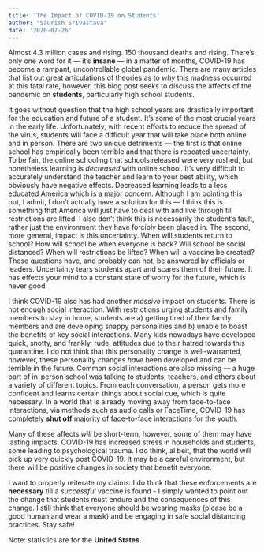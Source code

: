 ```yaml
---
title: 'The Impact of COVID-19 on Students'
author: "Saurish Srivastava"
date: '2020-07-26'
---
```


Almost 4.3 million cases and rising. 150 thousand deaths and rising. There’s only one word for it — it’s **insane** — in a matter of months, COVID-19 has become a rampant, uncontrollable global pandemic. There are many articles that list out great articulations of theories as to *why* this madness occurred at this fatal rate, however, this blog post seeks to discuss the affects of the pandemic on **students**, particularly high school students.

It goes without question that the high school years are drastically important for the education and future of a student. It’s some of the most crucial years in the early life. Unfortunately, with recent efforts to reduce the spread of the virus, students will face a difficult year that will take place both online and in person. There are two unique detriments — the first is that online school has empirically been terrible and that there is repeated uncertainty. To be fair, the online schooling that schools released were very rushed, but nonetheless learning is *decreased* with online school. It’s very difficult to accurately understand the teacher and learn to your best ability, which obviously have negative effects. Decreased learning leads to a less educated America which is a major concern. Although I am pointing this out, I admit, I don’t actually have a solution for this — I think this is something that America will just have to deal with and live through till restrictions are lifted. I also don’t think this is necessarily the student’s fault, rather just the environment they have forcibly been placed in. The second, more general, impact is this uncertainty. When will students return to school? How will school be when everyone is back? Will school be social distanced? When will restrictions be lifted? When will a vaccine be created? These questions have, and probably can not, be answered by officials or leaders. Uncertainty tears students apart and scares them of their future. It has effects your mind to a constant state of worry for the future, which is never good.

I think COVID-19 also has had another *massive* impact on students. There is not enough social interaction. With restrictions urging students and family members to stay in home, students are a) getting tired of their family members and are developing snappy personalities and b) unable to boast the benefits of key social interactions. Many kids nowadays have developed quick, snotty, and frankly, rude, attitudes due to their hatred towards this quarantine. I do not think that this personality change is well-warranted, however,  these personality changes *have* been developed and can be terrible in the future. Common social interactions are also missing — a huge part of in-person school was talking to students, teachers, and others about a variety of different topics. From each conversation, a person gets more confident and learns certain things about social cue, which is quite necessary. In a world that is already moving away from face-to-face interactions, via methods such as audio calls or FaceTime, COVID-19 has completely **shut off** majority of face-to-face interactions for the youth. 

Many of these affects *will* be short-term, however, some of them may have lasting impacts. COVID-19 has increased stress in households and students, some leading to psychological trauma. I do think, al beit, that the world will pick up very quickly post COVID-19. It may be a careful environment, but there will be positive changes in society that benefit everyone.

I want to properly reiterate my claims: I do think that these enforcements are **necessary** till a *successful* vaccine is found - I simply wanted to point out the change that students must endure and the consequences of this change. I still think that everyone should be wearing masks (please be a good human and wear a mask) and be engaging in safe social distancing practices. Stay safe!

Note: statistics are for the **United States**.
